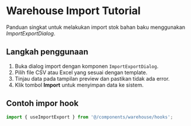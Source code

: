 # Warehouse Import Tutorial

Panduan singkat untuk melakukan import stok bahan baku menggunakan *ImportExportDialog*.

## Langkah penggunaan
1. Buka dialog import dengan komponen `ImportExportDialog`.
2. Pilih file CSV atau Excel yang sesuai dengan template.
3. Tinjau data pada tampilan preview dan pastikan tidak ada error.
4. Klik tombol **Import** untuk menyimpan data ke sistem.

## Contoh impor hook
```ts
import { useImportExport } from '@/components/warehouse/hooks';
```
